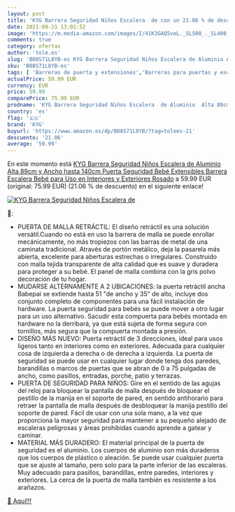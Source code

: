 ```yaml
---
layout: post
title: 'KYG Barrera Seguridad Niños Escalera  de con un 21.06 % de descuento'
date: 2021-09-21 13:01:52
image: 'https://m.media-amazon.com/images/I/41K3GAQ5veL._SL500_._SL400_.jpg'
comments: true
category: ofertas
author: 'tole.es'
slug: 'B08S71L8YB-es KYG Barrera Seguridad Niños Escalera de Aluminio Alta 89cm...'
sku: 'B08S71L8YB-es'
tags: [ 'Barreras de puerta y extensiones','Barreras para puertas y escaleras','Bebé','Seguridad','bebé','kyg', ]
actualPrice: 59.99 EUR
currency: EUR
price: 59.99
comparePrice: 75.99 EUR
prodname: 'KYG Barrera Seguridad Niños Escalera  de Aluminio  Alta 89cm y Ancho hasta 140cm Puerta Seguridad Bebé Extensibles  Barrera Escalera Bebé para Uso en Interiores y Exteriores  Rosado'
country: 'es'
flag: '🇪🇸'
brand: 'KYG'
buyurl: 'https://www.amazon.es/dp/B08S71L8YB/?tag=tolees-21'
descuento: '21.06'
average: '59.99'
---
```


En este momento está [KYG Barrera Seguridad Niños Escalera  de Aluminio  Alta 89cm y Ancho hasta 140cm Puerta Seguridad Bebé Extensibles  Barrera Escalera Bebé para Uso en Interiores y Exteriores  Rosado](https://www.amazon.es/dp/B08S71L8YB/?tag=tolees-21) a 59.99 EUR (original: 75.99 EUR) (21.06 %  de descuento) en el siguiente enlace!

[![KYG Barrera Seguridad Niños Escalera  de](https://m.media-amazon.com/images/I/41K3GAQ5veL._SL500_._SL400_.jpg)](https://www.amazon.es/dp/B08S71L8YB/?tag=tolees-21)

🔎:

- PUERTA DE MALLA RETRÁCTIL: El diseño retráctil es una solución versátil.Cuando no está en uso la barrera de malla se puede enrollar mecánicamente, no más tropiezos con las barras de metal de una caminata tradicional. Através de portón metálico, deja la pasarela más abierta, excelente para aberturas estrechas o irregulares. Construido con malla tejida transparente de alta calidad que es suave y duradera para proteger a su bebé. El panel de malla combina con la gris polvo decoración de tu hogar.
- MUDARSE ALTERNAMENTE A 2 UBICACIONES: la puerta retráctil ancha Babepai se extiende hasta 51 "de ancho y 35" de alto, incluye dos conjunto completo de componentes para una fácil instalación de hardware. La puerta seguridad para bebés se puede mover a otro lugar para un uso alternativo. Sacudir esta compuerta para bebés montada en hardware no la derribará, ya que está sujeta de forma segura con tornillos, más segura que la compuerta montada a presión.
- DISEÑO MÁS NUEVO: Puerta retráctil de 3 direcciones, ideal para usos ligeros tanto en interiores como en exteriores. Adecuada para cualquier cosa de izquierda a derecha o de derecha a izquierda. La puerta de seguridad se puede usar en cualquier lugar donde tenga dos paredes, barandillas o marcos de puertas que se abran de 0 a 75 pulgadas de ancho, como pasillos, entradas, porche, patio y terrazas.
- PUERTA DE SEGURIDAD PARA NIÑOS: Gire en el sentido de las agujas del reloj para bloquear la pantalla de malla después de bloquear el pestillo de la manija en el soporte de pared, en sentido antihorario para retraer la pantalla de malla después de desbloquear la manija pestillo del soporte de pared. Fácil de usar con una sola mano, a la vez que proporciona la mayor seguridad para mantener a su pequeño alejado de escaleras peligrosas y áreas prohibidas cuando aprende a gatear y caminar.
- MATERIAL MÁS DURADERO: El material principal de la puerta de seguridad es el aluminio. Los cuerpos de aluminio son más duraderos que los cuerpos de plástico o aleación. Se puede usar cualquier puerta que se ajuste al tamaño, pero solo para la parte inferior de las escaleras. Muy adecuado para pasillos, barandillas, entre paredes, interiores y exteriores. La cerca de la puerta de malla también es resistente a los arañazos.

[🛒 Aquí!!!](https://www.amazon.es/dp/B08S71L8YB/?tag=tolees-21)
